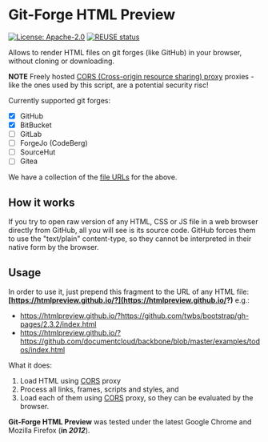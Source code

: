 <!--
SPDX-FileCopyrightText: 2012 - 2021 Jerzy Głowacki <jerzyglowacki@gmail.com>
SPDX-FileCopyrightText: 2024 Robin Vobruba <hoijui.quaero@gmail.com>

SPDX-License-Identifier: Apache-2.0
-->

# Git-Forge HTML Preview

[![License: Apache-2.0](
    https://img.shields.io/badge/License-Apache--2.0-blue.svg)](
    LICENSE.txt)
[![REUSE status](
    https://api.reuse.software/badge/github.com/osegermany/git-forge-html-preview)](
    https://api.reuse.software/info/github.com/osegermany/git-forge-html-preview)

Allows to render HTML files on git forges (like GitHub) in your browser,
without cloning or downloading.

**NOTE**
Freely hosted [CORS (Cross-origin resource sharing) proxy][CORS] proxies -
like the ones used by this script,
are a potential security risc!

Currently supported git forges:

- [x] GitHub
- [x] BitBucket
- [ ] GitLab
- [ ] ForgeJo (CodeBerg)
- [ ] SourceHut
- [ ] Gitea

We have a collection of the [file URLs](forges.md) for the above.

## How it works

If you try to open raw version of any HTML, CSS or JS file
in a web browser directly from GitHub,
all you will see is its source code.
GitHub forces them to use the "text/plain" content-type,
so they cannot be interpreted in their native form by the browser.

## Usage

In order to use it,
just prepend this fragment to the URL of any HTML file:
**[https://htmlpreview.github.io/?](https://htmlpreview.github.io/?)**
e.g.:

- <https://htmlpreview.github.io/?https://github.com/twbs/bootstrap/gh-pages/2.3.2/index.html>
- <https://htmlpreview.github.io/?https://github.com/documentcloud/backbone/blob/master/examples/todos/index.html>

What it does:

1. Load HTML using [CORS] proxy
2. Process all links, frames, scripts and styles, and
3. Load each of them using [CORS] proxy,
    so they can be evaluated by the browser.

**Git-Forge HTML Preview** was tested
under the latest Google Chrome and Mozilla Firefox (**in _2012_**).

[CORS]: https://httptoolkit.com/blog/cors-proxies/
